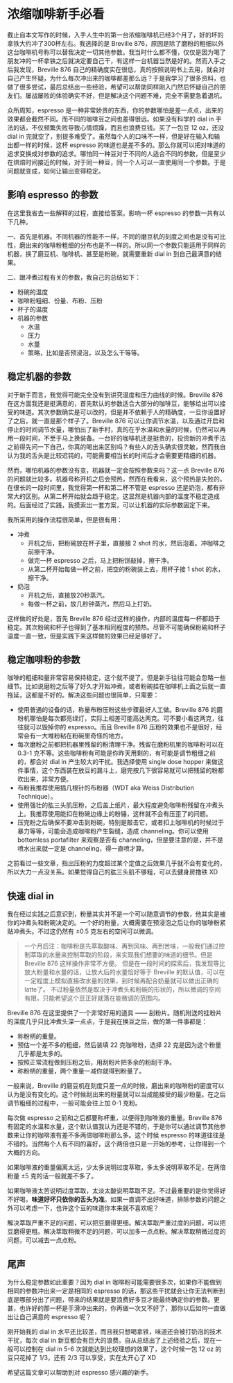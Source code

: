 # 浓缩咖啡新手必看

截止自本文写作的时候，入手人生中的第一台浓缩咖啡机已经3个月了，好的坏的拿铁大约冲了300杯左右。我选择的是 Breville 876，原因是除了磨粉的粗细以外这台咖啡机号称可以替我决定一切其他参数。我当时什么都不懂，仅仅是因为喝了朋友冲的一杯拿铁之后就决定要自己干，有这样一台机器当然是好的。然而入手之后我发现，Breville 876 自己的精确度实在很低，真的按照说明书上去用，就会对自己产生怀疑，为什么每次冲出来的咖啡都差那么远？于是我学习了很多资料，也做了很多尝试，最后总结出一些经验，希望可以帮助同样刚入门然后怀疑自己的朋友们。屡战屡败的体验确实不好，但是解决这个问题不难，完全不需要急着退坑。

众所周知，espresso 是一种非常娇贵的东西，你的参数哪怕是差一点点，出来的效果都会截然不同。而不同的咖啡豆之间也差得很远。如果没有科学的 dial in 手法的话，不仅频繁失败导致心情烦躁，而且也浪费豆钱。买了一包豆 12 oz，还没 dial in 完就空了，别提多难受了。虽然每个人的口味不一样，但是好在输入和输出都一样的时候，这杯 espresso 的味道也是差不多的。那么你就可以把对味道的追求变换成对参数的追求。哪怕同一种豆对于不同的人适合不同的参数，但是至少在烘焙时间接近的时候，对于同一种豆，同一个人可以一直使用同一个参数。于是问题就变成，如何让输出变得稳定。

## 影响 espresso 的参数

在这里我省去一些解释的过程，直接给答案。影响一杯 espresso 的参数一共有以下几种。

一、首先是机器。不同机器的性能不一样，不同的磨豆机的刻度之间也是没有可比性，磨出来的咖啡粉粗细的分布也是不一样的。所以同一个参数只能适用于同样的机器，换了磨豆机、咖啡机、甚至是粉碗，就需要重新 dial in 到自己最满意的结果。

二、跟冲煮过程有关的参数，我自己的总结如下：

- 粉碗的温度
- 咖啡粉粗细、份量、布粉、压粉
- 杯子的温度
- 机器的参数
  - 水温
  - 压力
  - 水量
  - 策略，比如是否预浸泡，以及怎么干等等。

## 稳定机器的参数

对于新手而言，我觉得可能完全没有到讲究温度和压力曲线的时候。Breville 876 在这方面我还是挺满意的，首先默认的参数适合大部分的咖啡豆，能够给出可以接受的味道。其次参数确实是可以改的，但是并不依赖于人的精确度，一旦你设置好了之后，就一直是那个样子了。Breville 876 可以让你调节水温，以及通过开启和停止的时间调节水量，哪怕出了新手村，真的在乎水温和水量的时候，仍然可以再用一段时间，不至于马上换装备。一台好的咖啡机还是挺贵的，投资新的冲煮手法之前得先问一下自己，你真的喝出来区别吗？有些人的舌头确实很灵敏，然而我自认为我的舌头是比较迟钝的，可能需要相当长的时间后才会需要更精细的机器。

然而，哪怕机器的参数没有变，机器就一定会按照参数来吗？这一点 Breville 876 的问题就比较多。机器号称开机之后会预热，然而在我看来，这个预热是失败的。在很长的一段时间里，我觉得第一杯和第二杯不管是 espresso 还是奶泡，都有非常大的区别。从第二杯开始就会趋于稳定。这显然是机器内部的温度不稳定造成的。后面经过了实践，我摸索出一套方案，可以让机器的实际参数固定下来。

我所采用的操作流程很简单，但是很有用：

- 冲煮
  - 开机之后，把粉碗放在杯子里，直接接 2 shot 的水，然后泡着。冲咖啡之前擦干净。
  - 做完一杯 espresso 之后，马上把粉饼敲掉，擦干净。
  - 从第二杯开始每做一杯之前，把空的粉碗装上去，用杯子接 1 shot 的水，擦干净。
- 奶泡
  - 开机之后，直接放20秒蒸汽。
  - 每做一杯之前，放几秒钟蒸汽，然后马上打奶。

这样做的好处是，首先 Breville 876 经过这样的操作，内部的温度每一杯都趋于稳定。其次粉碗和杯子也得到了基本相同程度的预热。尽管不可能确保粉碗和杯子温度一直一致，但是实践下来这样做的效果已经足够好了。

## 稳定咖啡粉的参数

咖啡的粗细和量非常容易保持稳定，这个就不提了。但是新手往往可能会忽略一些细节。比如说磨粉之后等了好久才开始冲煮，或者粉碗挂在咖啡机上面之后就一直拖延，这都是不好的。解决这些问题也很简单，只需要：

- 使用普通的设备的话，称量布粉压粉这些步骤最好人工做。Breville 876 的磨粉机哪怕是每次都亮绿灯，实际上相差可能高达两克。可不要小看这两克，往往就可以毁掉你的 espresso。而且 Breville 876 压粉的效果也不是很好，经常会有一大堆粉粘在粉碗里奇怪的地方。
- 每次磨粉之前都把机器里残留的粉清理干净。残留在磨粉机里的咖啡粉可以在 0.3-1 克不等。这些咖啡粉有可能是你昨天用剩的，有可能是调节粗细之前的，都会对 dial in 产生较大的干扰。我选择使用 single dose hopper 来做这件事情，这个东西装在放豆的漏斗上，磨完按几下很容易就可以把残留的粉都吹出来，非常方便。
- 布粉我推荐使用插几根针的布粉器（WDT aka Weiss Distribution Technique）。
- 使用强壮的肱三头肌压粉，之后盖上纸片，最大程度避免咖啡粉残留在冲煮头上。我推荐使用能扣在粉碗边缘上的粉锤，这样就不会有压歪了的问题。
- 压完粉之后确保不要冲击到粉碗，特别是敲击它，或者扣上咖啡机的时候过于暴力等等，可能会造成咖啡粉产生裂缝，造成 channeling。你可以使用 bottomless portafilter 来观察是否有 channeling，但是要注意的是，并不是喷水出来就一定是 channeling，得一直喷才算。

之前看过一些文章，指出压粉的力度超过某个定值之后效果几乎就不会有变化的，所以大力一点没关系。如果觉得自己的肱三头肌不够粗，可以去健身房撸铁 XD

## 快速 dial in

我在经过实践之后意识到，粉量其实并不是一个可以随意调节的参数，他其实是被你的冲煮头和粉碗决定的。一个好的粉量，大概需要在预浸泡之后让你的咖啡粉紧贴冲煮头。不过这仍然有 ±0.5 克左右的空间可以微调。

> 一个月后注：咖啡粉是先萃取酸味、再到风味、再到苦味，一般我们通过控制萃取的水量来控制萃取的阶段，来实现我们想要的味道的细节。但是 Breville 876 这样操作非常不方便。
但是在一段时间的探索后，我发现等比放大粉量和水量的话，让放大后的水量恰好等于 Breville 的默认值，可以在一定程度上模拟直接改水量的效果，到时候再配合奶量就可以做出正确的latte了。
不过粉量依然是取决于冲煮头和粉碗的形状的，所以微调的空间有限，只能希望这个豆正好就落在能微调的范围内。

Breville 876 在这里提供了一个非常好用的道具 —— 刮粉片。随机附送的挂粉片的深度几乎只比冲煮头深一点点，于是我在换豆之后，做的第一件事都是：

- 称粉柄的重量。
- 预估一个差不多的粗细，然后装填 22 克咖啡粉，选择 22 克是因为这个粉量几乎都是太多的。
- 按照正常流程做到压粉之后，用刮粉片把多余的粉刮干净。
- 称粉柄的重量，两个重量一减你就得到粉量了。

一般来说，Breville 的磨豆机在刻度只差一点的时候，磨出来的咖啡粉的密度可以认为是没有变化的。这个时候刮出来的粉量就可以当成能接受的最少粉量。在之后调节粗细的过程中，一般可能会往上加 0-1 克粉。

每次做 espresso 之前和之后都要称杯重，以便得到咖啡液的重量。Breville 876 有固定的水温和水量，这个默认值我认为还是不错的，于是你可以通过调节其他参数来让你的咖啡液有差不多两倍咖啡粉那么多。这个时候 espresso 的味道往往是不错的。当然每个人有不同的喜好，这个两倍也只是一开始的参考，让你得到一个大概的方向。

如果咖啡液的重量偏离太远，少太多说明过度萃取，多太多说明萃取不足，在两倍粉量 ±5 克的话一般就差不多了。

如果咖啡液太苦说明过度萃取，太淡太酸说明萃取不足。不过最重要的是你觉得好不好喝，**味道好坏只依你的舌头为准**。如果一直调不出好味道，排除参数的问题之外可以考虑一下，也许这个豆的味道你本来就不喜欢呢？

解决萃取严重不足的问题，可以把豆磨得更细。解决萃取严重过度的问题，可以把豆磨得更粗。解决萃取稍微不足的问题，可以加多一点点粉。解决萃取稍微过度的问题，可以减去一点点粉。

## 尾声

为什么稳定参数如此重要？因为 dial in 咖啡粉可能需要很多次，如果你不能做到相同的参数冲出来一定是相同的 espresso 的话，那这些干扰就会让你无法判断到底是哪部分出了问题，带来的结果就是要浪费好多豆才能最终确定你的参数。更甚，也许好的那一杯是手滑冲出来的，你再做一次又不好了，那你以后如何一直做出让自己满意的 espresso 呢？

刚开始我的 dial in 水平还比较差，而且我只想喝拿铁，味道还会被打奶泡的技术干扰，每次 dial in 新豆都会有巨大的浪费。自从总结出了上述经验之后，现在一般可以控制在 dial in 5-6 次就能达到比较理想的效果了，这个时候一包 12 oz 的豆只花掉了 1/3，还有 2/3 可以享受，实在太开心了 XD

希望这篇文章可以帮助到对 espresso 感兴趣的新手。
